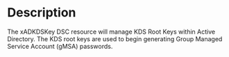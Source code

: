 # Description

The xADKDSKey DSC resource will manage KDS Root Keys within Active Directory. The KDS root keys are used to begin generating Group Managed Service Account (gMSA) passwords.
